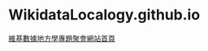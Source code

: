 # WikidataLocalogy.github.io
[維基數據地方學專題聚會網站首頁](http://wikidata.localogy.intellicvorg.nctu.me/wiki_localogy/index.html)
